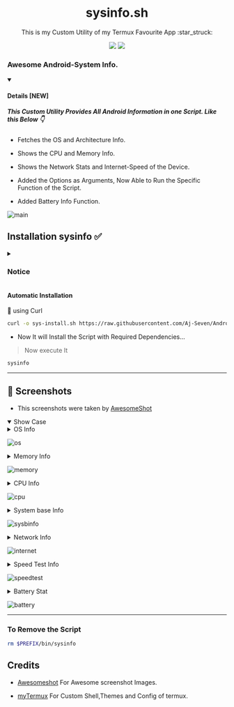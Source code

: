 <h1 align="center"> sysinfo.sh </h1>
<p align="center"> This is my Custom Utility of my Termux Favourite App :star_struck: </p>
<p align="center">
<a href="./LICENSE"><img src="https://img.shields.io/badge/license-MIT-blue.svg"></a>
<img src="https://img.shields.io/badge/shell_script-%23121011.svg?style=for-the-badge&logo=gnu-bash&logoColor=white">
</p>

### Awesome Android-System Info.
<details open>
<summary> <h4> Details [NEW] </h4> </summary>

##### This Custom Utility Provides All Android Information in one Script. Like this Below :point_down:

- Fetches the OS and Architecture Info.

- Shows the CPU and Memory Info.

- Shows the Network Stats and Internet-Speed of the Device.

- Added the Options as Arguments, Now Able to Run the Specific Function of the Script.

- Added Battery Info Function.

</details>

![main](https://user-images.githubusercontent.com/89263112/227987239-5417a154-8b4a-4b2c-a30b-624883aeefb6.png)

## Installation sysinfo :white_check_mark:

<details>
<summary> <h3> Notice </h3> </summary>

- You have to install Latest Version Termux on F-Droid [here](https://f-droid.org/repo/com.termux_118.apk)

- And install termux-api latest version from F-Droid [here](https://f-droid.org/repo/com.termux.api_50.apk)

- If you Installed this script before Run this command below :point_down:

``` bash
rm $PREFIX/bin/sysinfo
```
</details>

#### Automatic Installation

:star2: using Curl

``` bash
curl -o sys-install.sh https://raw.githubusercontent.com/Aj-Seven/Android-Sysinfo/master/sys-install.sh && bash sys-install.sh
```
- Now It will Install the Script with Required Dependencies...

> Now execute It

``` bash
sysinfo
```

----
## :camera_flash: Screenshots

- This screenshots were taken by [AwesomeShot](https://github.com/Awesomesh0t/awesomeshot)

<details open>
<summary> Show Case </summary>

<details>
<summary> OS Info </summary>

- Shows the OS info by the neofetch script:

``` bash
sysinfo os
```

- OR

```bash
sysinfo --os
```

</details>

![os](https://user-images.githubusercontent.com/89263112/224525853-4c061214-5d59-4f77-aa4f-c630ad42fce5.png)

<details>
<summary> Memory Info </summary>

- Fetches the Memory of the Android device

``` bash
sysinfo M
```

- OR
``` bash
sysinfo --mem
```

</details>

![memory](https://user-images.githubusercontent.com/89263112/224524188-a90091ac-768c-4057-a07e-d3e3c3855cf7.png)

<details>
<summary> CPU Info </summary>

- Shows the CPU Information of the Android Device.

``` bash
sysinfo C
```

- OR

``` bash
sysinfo --cpu
```

</details>

![cpu](https://user-images.githubusercontent.com/89263112/224524181-4d831f63-d73b-4314-a778-07e32ccc888e.png)


<details>
<summary> System base Info </summary>

- Shows the System Architecture and Kernel Info.

``` bash
sysinfo s
```

- OR

``` bash
sysinfo --sysbinfo
```

</details>

![sysbinfo](https://user-images.githubusercontent.com/89263112/224524252-e6cfae74-c18c-470f-983b-00afe9685760.png)

<details>
<summary> Network Info </summary>

- Shows the IP Information and Internet Connection.

``` bash
sysinfo N
```

- OR

``` bash
sysinfo --netstat
```

</details>

![internet](https://user-images.githubusercontent.com/89263112/224524202-0580856c-0e2e-43c6-afb5-13f6ec12d868.png)

<details>
<summary> Speed Test Info </summary>

- Shows the Device Internet Speed and Latency.

``` bash
sysinfo S
```
- OR

``` bash
sysinfo --speed
```
</details>

![speedtest](https://user-images.githubusercontent.com/89263112/224524239-7b99aaee-73f4-43f1-b5f9-cf73e9def621.png)

<details>
<summary> Battery Stat </summary>

- Shows the Device Battery stats with live Mode.

``` bash
sysinfo B
```

- OR

``` bash
sysinfo --battery
```
</details>

![battery](https://user-images.githubusercontent.com/89263112/227990012-4cf1a824-0ac8-459f-a4a9-eee76b4f890b.png)

</details>

----

### To Remove the Script

``` bash
rm $PREFIX/bin/sysinfo
```
## Credits

- [Awesomeshot](https://github.com/Awesomesh0t/awesomeshot.git) For Awesome screenshot Images.

- [myTermux](https://github.com/mayTermux/myTermux.git) For Custom Shell,Themes and Config of termux.
